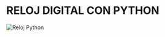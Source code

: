 # RELOJ DIGITAL CON PYTHON

![Reloj Python](https://user-images.githubusercontent.com/40819734/83871556-43f11b00-a6fe-11ea-989f-8fb09dcfc938.png)
